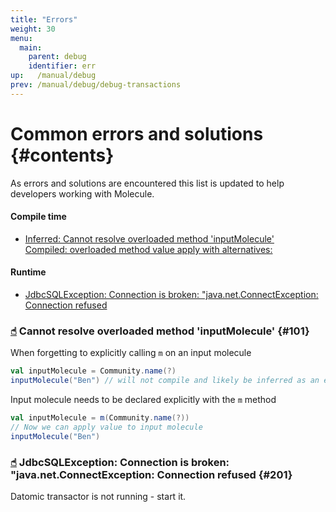 ```yaml
---
title: "Errors"
weight: 30
menu:
  main:
    parent: debug
    identifier: err
up:   /manual/debug
prev: /manual/debug/debug-transactions
---
```



# Common errors and solutions {#contents}

As errors and solutions are encountered this list is updated to help developers working with Molecule. 

#### Compile time
- [Inferred: Cannot resolve overloaded method 'inputMolecule' 
<br>Compiled: overloaded method value apply with alternatives:](#101)

#### Runtime
- [JdbcSQLException: Connection is broken: "java.net.ConnectException: Connection refused](#201)



### [☝︎](#contents) Cannot resolve overloaded method 'inputMolecule' {#101}
When forgetting to explicitly calling `m` on an input molecule
```scala
val inputMolecule = Community.name(?)
inputMolecule("Ben") // will not compile and likely be inferred as an error in your IDE
``` 

Input molecule needs to be declared explicitly with the `m` method
```scala
val inputMolecule = m(Community.name(?))
// Now we can apply value to input molecule
inputMolecule("Ben")
``` 


### [☝︎](#contents) JdbcSQLException: Connection is broken: "java.net.ConnectException: Connection refused {#201}

Datomic transactor is not running - start it.